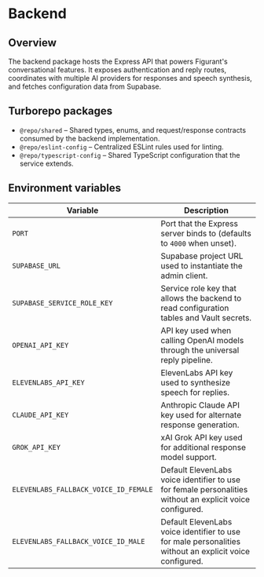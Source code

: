 # Backend

## Overview
The backend package hosts the Express API that powers Figurant's conversational features. It exposes authentication and reply routes, coordinates with multiple AI providers for responses and speech synthesis, and fetches configuration data from Supabase.

## Turborepo packages
- `@repo/shared` &ndash; Shared types, enums, and request/response contracts consumed by the backend implementation.
- `@repo/eslint-config` &ndash; Centralized ESLint rules used for linting.
- `@repo/typescript-config` &ndash; Shared TypeScript configuration that the service extends.

## Environment variables
| Variable | Description |
| --- | --- |
| `PORT` | Port that the Express server binds to (defaults to `4000` when unset). |
| `SUPABASE_URL` | Supabase project URL used to instantiate the admin client. |
| `SUPABASE_SERVICE_ROLE_KEY` | Service role key that allows the backend to read configuration tables and Vault secrets. |
| `OPENAI_API_KEY` | API key used when calling OpenAI models through the universal reply pipeline. |
| `ELEVENLABS_API_KEY` | ElevenLabs API key used to synthesize speech for replies. |
| `CLAUDE_API_KEY` | Anthropic Claude API key used for alternate response generation. |
| `GROK_API_KEY` | xAI Grok API key used for additional response model support. |
| `ELEVENLABS_FALLBACK_VOICE_ID_FEMALE` | Default ElevenLabs voice identifier to use for female personalities without an explicit voice configured. |
| `ELEVENLABS_FALLBACK_VOICE_ID_MALE` | Default ElevenLabs voice identifier to use for male personalities without an explicit voice configured. |
